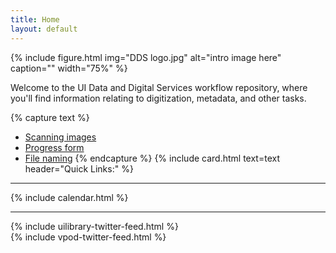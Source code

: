 ```yaml
---
title: Home
layout: default
---
```


{% include figure.html img="DDS logo.jpg" alt="intro image here" caption="" width="75%" %}

Welcome to the UI Data and Digital Services workflow repository, where you'll find information relating to digitization, metadata, and other tasks.

{% capture text %}
- [Scanning images](https://uidaholib.github.io/dds-student-workflow/content/1-scanning.html#images)
- [Progress form](https://docs.google.com/forms/d/e/1FAIpQLSeR-_jg08sDiKoge86M8LWjrWkgU2fmKBYOObpwqWjOdJhnLg/viewform?embedded=true)
- [File naming](https://uidaholib.github.io/dds-student-workflow/content/1-scanning.html#file)
{% endcapture %}
{% include card.html text=text header="Quick Links:" %}

------

{% include calendar.html %}

---

<div class="row pt-4">
    <div class="col-sm-6">
        {% include uilibrary-twitter-feed.html %}
    </div>
    <div class="col-sm-6">
        {% include vpod-twitter-feed.html %}
    </div>
</div> 




